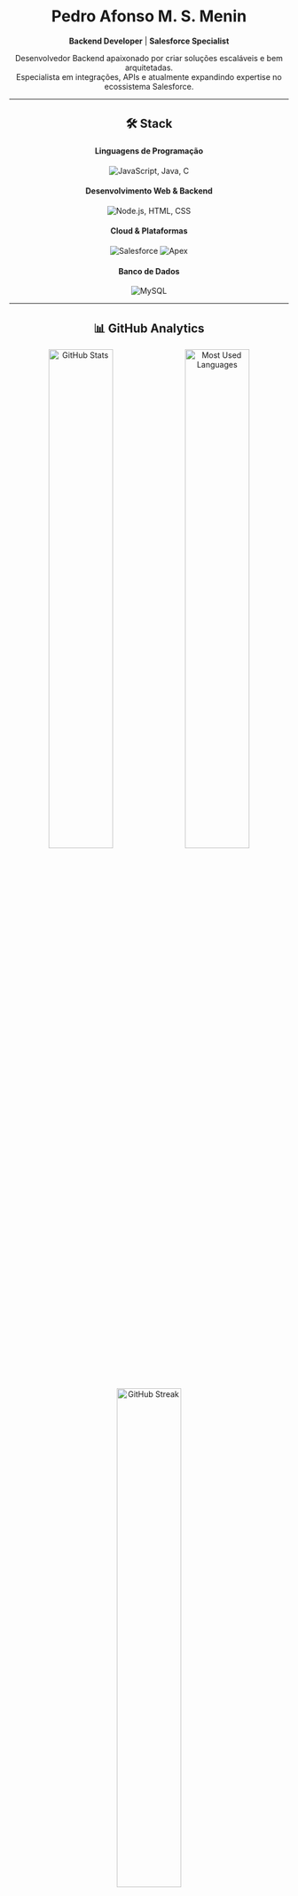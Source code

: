<div align="center">

# Pedro Afonso M. S. Menin
**Backend Developer** | **Salesforce Specialist**

Desenvolvedor Backend apaixonado por criar soluções escaláveis e bem arquitetadas.<br>
Especialista em integrações, APIs e atualmente expandindo expertise no ecossistema Salesforce.

</div>

---

<div align="center">

## 🛠️ Stack

#### Linguagens de Programação
<img src="https://skillicons.dev/icons?i=js,java,c" alt="JavaScript, Java, C" />

#### Desenvolvimento Web & Backend
<img src="https://skillicons.dev/icons?i=nodejs,html,css" alt="Node.js, HTML, CSS" />

#### Cloud & Plataformas
<img src="https://img.shields.io/badge/Salesforce-00A1E0?style=for-the-badge&logo=salesforce&logoColor=white" alt="Salesforce" />
<img src="https://img.shields.io/badge/Apex-1798C1?style=for-the-badge&logo=salesforce&logoColor=white" alt="Apex" />

#### Banco de Dados
<img src="https://skillicons.dev/icons?i=mysql" alt="MySQL" />

</div>

---

<div align="center">

## 📊 GitHub Analytics

<img src="https://github-readme-stats.vercel.app/api?username=mvster1&show_icons=true&theme=tokyonight&hide_border=true&count_private=true" alt="GitHub Stats" width="48%" />
<img src="https://github-readme-stats.vercel.app/api/top-langs/?username=mvster1&layout=compact&theme=tokyonight&hide_border=true" alt="Most Used Languages" width="48%" />

<img src="https://github-readme-streak-stats.herokuapp.com/?user=mvster1&theme=tokyonight&hide_border=true" alt="GitHub Streak" width="48%" />

</div>

---

<div align="center">

## 🎯 Foco Atual

```yaml
Backend Development:
  - Arquiteturas escaláveis e performáticas
  - Design de APIs RESTful
  - Integração entre sistemas

Salesforce Ecosystem:
  - Desenvolvimento em Apex
  - Customizações e automações
  - Integrações com sistemas externos
  
Sempre Aprendendo:
  - Melhores práticas de desenvolvimento
  - Padrões de arquitetura
  - Novas tecnologias do mercado
```

</div>

---

<div align="center">

## 💼 Experiência

🔧 **Backend Development** - Construção de aplicações robustas e escaláveis

🔗 **API Integrations** - Desenvolvimento e consumo de APIs RESTful

☁️ **Salesforce Platform** - Customizações, automações e desenvolvimento Apex

📊 **Database Design** - Modelagem e otimização de banco de dados

</div>

---

## 📫 Conecte-se Comigo

<div align="center">
  
[![LinkedIn](https://img.shields.io/badge/LinkedIn-0077B5?style=for-the-badge&logo=linkedin&logoColor=white)](https://www.linkedin.com/in/pedro-afonso-m-s-menin-328030356/)
[![GitHub](https://img.shields.io/badge/GitHub-100000?style=for-the-badge&logo=github&logoColor=white)](https://github.com/mvster1)
[![Email](https://img.shields.io/badge/Email-D14836?style=for-the-badge&logo=gmail&logoColor=white)](mailto:pedroafonsomenin@gmail.com)

</div>

---

<div align="center">
  <i>"Code is like humor. When you have to explain it, it's bad." - Cory House</i>
</div>
